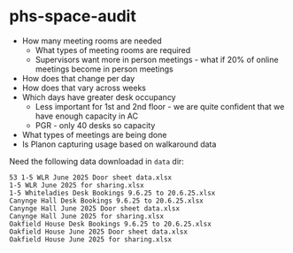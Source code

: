 # phs-space-audit


- How many meeting rooms are needed
	- What types of meeting rooms are required
    - Supervisors want more in person meetings - what if 20% of online meetings become in person meetings
- How does that change per day
- How does that vary across weeks
- Which days have greater desk occupancy
	- Less important for 1st and 2nd floor - we are quite confident that we have enough capacity in AC
	- PGR - only 40 desks so capacity 
- What types of meetings are being done
- Is Planon capturing usage based on walkaround data

Need the following data downloadad in `data` dir:

```
53 1-5 WLR June 2025 Door sheet data.xlsx
1-5 WLR June 2025 for sharing.xlsx
1-5 Whiteladies Desk Bookings 9.6.25 to 20.6.25.xlsx
Canynge Hall Desk Bookings 9.6.25 to 20.6.25.xlsx
Canynge Hall June 2025 Door sheet data.xlsx
Canynge Hall June 2025 for sharing.xlsx
Oakfield House Desk Bookings 9.6.25 to 20.6.25.xlsx
Oakfield House June 2025 Door sheet data.xlsx
Oakfield House June 2025 for sharing.xlsx
```
